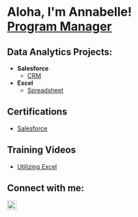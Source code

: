 <h1>Aloha, I'm Annabelle! <br/> <a href="https://www.linkedin.com/in/annabelle-walters-resume/">Program Manager</a>

<h2> Data Analytics Projects:</h2>

- <b>Salesforce </b>
  - [CRM](https://github.com/awalters512/Salesforce)
- <b>Excel </b>
  - [Spreadsheet](https://github.com/joshmadakor1/Algorithms-Practice)
 
<h2>Certifications</h2>

- [Salesforce](https://www.youtube.com/watch?v=a83ASGn_V_s)

<h2>Training Videos</h2>

- [Utilizing Excel](https://www.youtube.com/watch?v=a83ASGn_V_s)

<h2> Connect with me:</h2>

[<img align="left" alt="JoshMadakor | LinkedIn" width="22px" src="https://cdn.jsdelivr.net/npm/simple-icons@v3/icons/linkedin.svg" />][linkedin]

[linkedin]: (https://www.linkedin.com/in/annabelle-walters-resume/)

<!--
**joshmadakor1/joshmadakor1** is a ✨ _special_ ✨ repository because its `README.md` (this file) appears on your GitHub profile.

Here are some ideas to get you started:

- 🔭 I’m currently working on ...
- 🌱 I’m currently learning ...
- 👯 I’m looking to collaborate on ...
- 🤔 I’m looking for help with ...
- 💬 Ask me about ...
- 📫 How to reach me: ...
- 😄 Pronouns: ...
- ⚡ Fun fact: ...
-->
